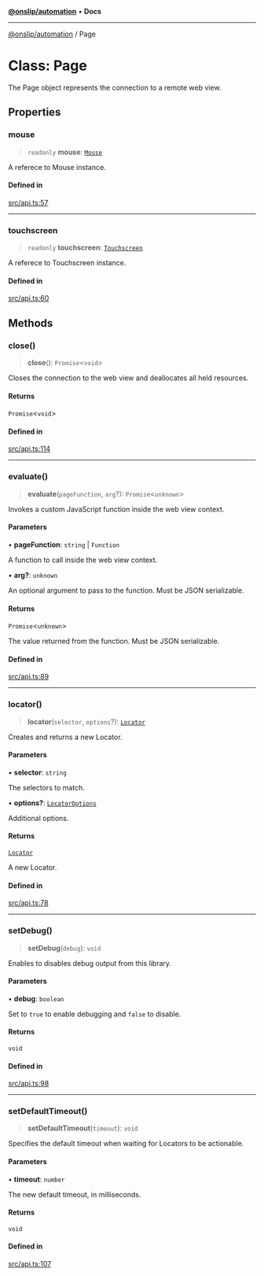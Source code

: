 [**@onslip/automation**](../README.md) • **Docs**

***

[@onslip/automation](../README.md) / Page

# Class: Page

The Page object represents the connection to a remote web view.

## Properties

### mouse

> `readonly` **mouse**: [`Mouse`](Mouse.md)

A referece to Mouse instance.

#### Defined in

[src/api.ts:57](https://github.com/Onslip/automation/blob/47b008bfb3ccb6dbb1859ced61d380ee630ff6ad/src/api.ts#L57)

***

### touchscreen

> `readonly` **touchscreen**: [`Touchscreen`](Touchscreen.md)

A referece to Touchscreen instance.

#### Defined in

[src/api.ts:60](https://github.com/Onslip/automation/blob/47b008bfb3ccb6dbb1859ced61d380ee630ff6ad/src/api.ts#L60)

## Methods

### close()

> **close**(): `Promise`\<`void`\>

Closes the connection to the web view and deallocates all held resources.

#### Returns

`Promise`\<`void`\>

#### Defined in

[src/api.ts:114](https://github.com/Onslip/automation/blob/47b008bfb3ccb6dbb1859ced61d380ee630ff6ad/src/api.ts#L114)

***

### evaluate()

> **evaluate**(`pageFunction`, `arg`?): `Promise`\<`unknown`\>

Invokes a custom JavaScript function inside the web view context.

#### Parameters

• **pageFunction**: `string` \| `Function`

A function to call inside the web view context.

• **arg?**: `unknown`

An optional argument to pass to the function. Must be JSON serializable.

#### Returns

`Promise`\<`unknown`\>

The value returned from the function. Must be JSON serializable.

#### Defined in

[src/api.ts:89](https://github.com/Onslip/automation/blob/47b008bfb3ccb6dbb1859ced61d380ee630ff6ad/src/api.ts#L89)

***

### locator()

> **locator**(`selector`, `options`?): [`Locator`](Locator.md)

Creates and returns a new Locator.

#### Parameters

• **selector**: `string`

The selectors to match.

• **options?**: [`LocatorOptions`](../interfaces/LocatorOptions.md)

Additional options.

#### Returns

[`Locator`](Locator.md)

A new Locator.

#### Defined in

[src/api.ts:78](https://github.com/Onslip/automation/blob/47b008bfb3ccb6dbb1859ced61d380ee630ff6ad/src/api.ts#L78)

***

### setDebug()

> **setDebug**(`debug`): `void`

Enables to disables debug output from this library.

#### Parameters

• **debug**: `boolean`

Set to `true` to enable debugging and `false` to disable.

#### Returns

`void`

#### Defined in

[src/api.ts:98](https://github.com/Onslip/automation/blob/47b008bfb3ccb6dbb1859ced61d380ee630ff6ad/src/api.ts#L98)

***

### setDefaultTimeout()

> **setDefaultTimeout**(`timeout`): `void`

Specifies the default timeout when waiting for Locators to be actionable.

#### Parameters

• **timeout**: `number`

The new default timeout, in milliseconds.

#### Returns

`void`

#### Defined in

[src/api.ts:107](https://github.com/Onslip/automation/blob/47b008bfb3ccb6dbb1859ced61d380ee630ff6ad/src/api.ts#L107)
